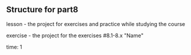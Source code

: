 ## Structure for part8

lesson - the project for exercises and practice while studying the course

exercise - the project for the exercises #8.1-8.x "Name"


time: 1